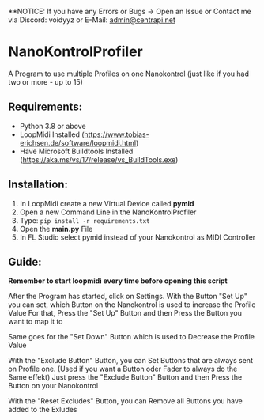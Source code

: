 **NOTICE: If you have any Errors or Bugs -> Open an Issue or Contact me via Discord: voidyyz or E-Mail: admin@centrapi.net

# NanoKontrolProfiler
A Program to use multiple Profiles on one Nanokontrol (just like if you had two or more - up to 15)

## Requirements:
- Python 3.8 or above
- LoopMidi Installed (https://www.tobias-erichsen.de/software/loopmidi.html)
- Have Microsoft Buildtools Installed (https://aka.ms/vs/17/release/vs_BuildTools.exe)

## Installation:
1. In LoopMidi create a new Virtual Device called **pymid**
2. Open a new Command Line in the NanoKontrolProfiler
3. Type: `pip install -r requirements.txt`
4. Open the **main.py** File
5. In FL Studio select pymid instead of your Nanokontrol as MIDI Controller

## Guide:

**Remember to start loopmidi every time before opening this script**

After the Program has started, click on Settings.
With the Button "Set Up" you can set, which Button on the 
Nanokontrol is used to increase the Profile Value
For that, Press the "Set Up" Button and then Press the Button
you want to map it to

Same goes for the "Set Down" Button which is used to Decrease 
the Profile Value

With the "Exclude Button" Button,
you can Set Buttons that are always sent on Profile one. 
(Used if you want a Button oder Fader to always do the Same effekt)
Just press the "Exclude Button" Button and then Press the Button on your Nanokontrol

With the "Reset Excludes" Button, you can Remove all Buttons you have added to the Exludes
